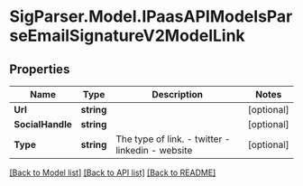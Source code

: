 # SigParser.Model.IPaasAPIModelsParseEmailSignatureV2ModelLink
## Properties

Name | Type | Description | Notes
------------ | ------------- | ------------- | -------------
**Url** | **string** |  | [optional] 
**SocialHandle** | **string** |  | [optional] 
**Type** | **string** | The type of link.                - twitter  - linkedin  - website | [optional] 

[[Back to Model list]](../README.md#documentation-for-models) [[Back to API list]](../README.md#documentation-for-api-endpoints) [[Back to README]](../README.md)

